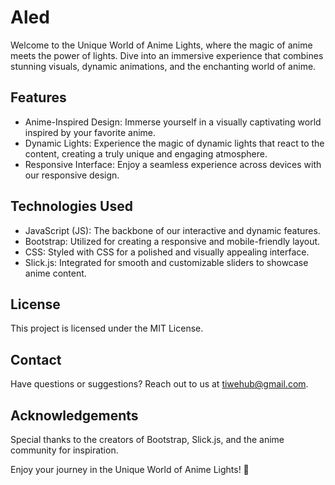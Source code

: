 # Aled

Welcome to the Unique World of Anime Lights, where the magic of anime meets the power of lights. Dive into an immersive experience that combines stunning visuals, dynamic animations, and the enchanting world of anime.

## Features
- Anime-Inspired Design: Immerse yourself in a visually captivating world inspired by your favorite anime.
- Dynamic Lights: Experience the magic of dynamic lights that react to the content, creating a truly unique and engaging atmosphere.
- Responsive Interface: Enjoy a seamless experience across devices with our responsive design.

## Technologies Used
- JavaScript (JS): The backbone of our interactive and dynamic features.
- Bootstrap: Utilized for creating a responsive and mobile-friendly layout.
- CSS: Styled with CSS for a polished and visually appealing interface.
- Slick.js: Integrated for smooth and customizable sliders to showcase anime content.

## License
This project is licensed under the MIT License.

## Contact
Have questions or suggestions? Reach out to us at tiwehub@gmail.com.

## Acknowledgements
Special thanks to the creators of Bootstrap, Slick.js, and the anime community for inspiration.

Enjoy your journey in the Unique World of Anime Lights! 🌟
